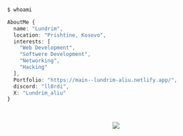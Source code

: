 
<p align="center">
  <img src="https://komarev.com/ghpvc/?username=Lundrim23" alt="" />
</p>

```php
$ whoami
```


```ts
AboutMe {
  name: "Lundrim",
  location: "Prishtine, Kosovo",
  interests: [
    "Web Development",
    "Softwere Development",
    "Networking",
    "Hacking"
  ],
  Portfolio: "https://main--lundrim-aliu.netlify.app/",
  discord: "ll0rdi",
  X: "Lundrim_aliu"
}
```

<br />

<p align="center">
  <a href="https://main--lundrim-aliu.netlify.app/">
    <img src="https://skillicons.dev/icons?i=git,github,cs,dotnet,js,react,redux,nextjs,tailwind,materialui,sass,nodejs,mongodb,&coding=cute" />
  </a>
</p>

<p align="center" height="300">
  <img src="https://spotify-github-profile.vercel.app/api/view.svg?uid=eq9nz5nac5jmxkvlr6oyqi5dw&redirect=true][https://spotify-github-profile.vercel.app/api/view.svg?uid=eq9nz5nac5jmxkvlr6oyqi5dw&cover_image=true&theme=default&show_offline=true&background_color=121212&interchange=true" alt="" />
</p>
